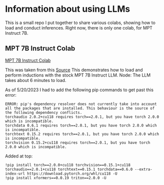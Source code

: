 #  Information about using LLMs

This is a small repo I put together to share various colabs, showing how to load and conduct inferences. Right now, there is only one colab, for MPT Instruct 7B.

## MPT 7B Instruct Colab

[MPT 7B Instruct Colab](Working_YT_MPT_Instruct_7B.ipynb)

This was taken from this [Source](https://colab.research.google.com/drive/1s2beg55SEV8ICHufhwcflYtUNskTX8kO?usp=sharing) This demonstrates how to load and perform inductions with the stock MPT 7B Instruct LLM. Node: The LLM takes about 6 minutes to load.

As of 5/20/2023 I had to add the following pip commands to get past this error:

```
ERROR: pip's dependency resolver does not currently take into account all the packages that are installed. This behaviour is the source of the following dependency conflicts.
torchaudio 2.0.2+cu118 requires torch==2.0.1, but you have torch 2.0.0 which is incompatible.
torchdata 0.6.1 requires torch==2.0.1, but you have torch 2.0.0 which is incompatible.
torchtext 0.15.2 requires torch==2.0.1, but you have torch 2.0.0 which is incompatible.
torchvision 0.15.2+cu118 requires torch==2.0.1, but you have torch 2.0.0 which is incompatible.
```
Added at top:
```
!pip install torch==2.0.0+cu118 torchvision==0.15.1+cu118 torchaudio==2.0.1+cu118 torchtext==0.15.1 torchdata==0.6.0 --extra-index-url https://download.pytorch.org/whl/cu118 -U
!pip install xformers==0.0.19 triton==2.0.0 -U
```
